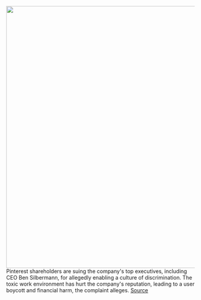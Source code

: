 <img src='https://cdn.vox-cdn.com/thumbor/Ojgix__d96kop1Q3rWl9KvI4lZo=/0x0:5329x3553/1200x800/filters:focal(2239x1351:3091x2203)/cdn.vox-cdn.com/uploads/chorus_image/image/68085151/1143515118.0.jpg' width='700px' /><br/>
Pinterest shareholders are suing the company's top executives, including CEO Ben Silbermann, for allegedly enabling a culture of discrimination. The toxic work environment has hurt the company's reputation, leading to a user boycott and financial harm, the complaint alleges.
<a href='https://www.theverge.com/2020/12/1/21755406/pinterest-shareholders-lawsuit-sue-toxic-work-culture-discrimination'> Source <a/>